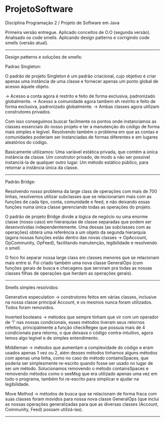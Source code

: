 # ProjetoSoftware
Disciplina Programação 2 / Projeto de Software em Java

Primeira versão entregue.
Aplicado conceitos de O.O (segunda versão). 
Analisado os code smells.
Aplicando design patterns e corrigindo code smells (versão atual).

----------------------------------

Design patterns e soluções de smells:

Padrao Singleton:

O padrão de projeto Singleton é um padrão criacional, cujo objetivo é criar apenas uma instância de uma classe e fornecer apenas um ponto global de acesso àquele objeto. 

-> Acesso a conta agora é restrito e feito de forma exclusiva, padronizado globalmente.
-> Acesso a comunidade agora tambem eh restrito e feito de forma exclusiva, padronizado globalmente.
-> Ambas classes agora utilizam construtores privados.

Com isso conseguimos buscar facilmente os pontos onde instanciamos as classes essenciais do nosso projeto e ter a manutenção do código de forma mais simples e legível. Resolvendo também o problema em que as contas e comunidades poderiam ser instanciadas de formas diferentes e em lugares aleatórios do código.

Basicamente utilizamos: 
Uma variável estática privada, que contém a única instância da classe.
Um construtor privado, de modo a não ser possível instanciá-la de qualquer outro lugar.
Um método estático público, para retornar a instância única da classe.

-----

Padrão Bridge:

Resolvendo nosso problema da large class de operações com mais de 700 linhas, resolvemos utilizar subclasses que se relacionariam mais com as funções de cada tipo, conta, comunidade e feed, e não deixando essas funções numa única classe gerenciando todas as operações do projeto.

O padrão de projeto Bridge divide a lógica de negócio ou uma enorme classe (nosso caso) em hierarquias de classe separadas que podem ser desenvolvidas independentemente. Uma dessas (as subclasses com as operações) obterá uma referência a um objeto da segunda hierarquia (agora nossas funções estão dentro das novas classes -> OpAccount, OpCommunity, OpFeed), facilitando manutenção, legibilidade e resolvendo o smell.

O foco foi separar nossa large class em classes menores que se relacionam mais entre si.
Foi criado também uma nova classe GeneralOps (com funções gerais de busca e checagens que serviram pra todas as nossas classes filhas de operações que herdam as operações gerais).

-----

Smells simples resolvidos: 

Generative especulation -> construtores feitos em várias classes, inclusive na nossa classe principal Account, e os mesmos nunca foram utilizados. Todos foram removidos.

Inverted booleans -> métodos que sempre tinham que vir com um operador de '!' nas nossas condicionais, esses métodos tiveram seus retornos refeitos, principalmente a função checkRegex que possuia mais de 4 condicionais para retorno, o que deixava o código contra-intuitivo, agora temos algo legível e de simples entendimento.

Middleman -> métodos que aumentam a complexidade do código e eram usados apenas 1 vez ou 2, além desses métodos tinhamos alguns métodos com apenas uma linha, como no caso do método containsSpaces, que poderia ser simplesmente re-escrito quando fosse ser usado no lugar de ser um método. Solucionamos removendo o método containsSpaces e removendo métodos como o seeMsg que era utilizado apenas uma vez em todo o programa, também foi re-escrito para simplicar e ajudar na legibilidade.

Move Method -> métodos de busca que se relacionam de forma fraca com suas classes foram movidos para nossa nova classe GeneralOps (que inclui as nossas operações generalizadas para que as diversas classes (Account, Community, Feed) possam utilizá-las).

-----

